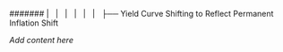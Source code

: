 ####### |   |   |   |   |   |   ├── Yield Curve Shifting to Reflect Permanent Inflation Shift

*Add content here*